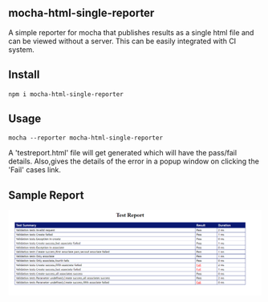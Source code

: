 ## mocha-html-single-reporter
A simple reporter for mocha that publishes results as a single html file and can be viewed without a server.
This can be easily integrated with CI system.

## Install
```
npm i mocha-html-single-reporter
```

## Usage
```
mocha --reporter mocha-html-single-reporter
```
A 'testreport.html' file will get generated which will have the pass/fail details.
Also,gives the details of the error in a popup window on clicking the 'Fail' cases link.

## Sample Report
![Sample Report](src/sample_report.png)

